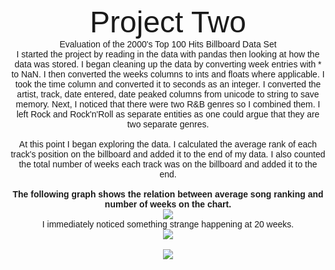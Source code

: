 <center>
<br>
<font face="arial">
<font size="32">Project Two</font>
<br>
Evaluation of the 2000's Top 100 Hits Billboard Data Set


<br>
I started the project by reading in the data with pandas then looking at how the data was stored.  I began cleaning up the data by converting week entries with * to NaN.  I then converted the weeks columns to ints and floats where applicable.  I took the time column and converted it to seconds as an integer.  I converted the artist, track, date entered, date peaked columns from unicode to string to save memory.  Next, I noticed that there were two R&B genres so I combined them.  I left Rock and Rock'n'Roll as separate entities as one could argue that they are two separate genres.
<br><br>
At this point I began exploring the data.  I calculated the average rank of each track's position on the billboard and added it to the end of my data.  I also counted the total number of weeks each track was on the billboard and added it to the end.
<br>
<br><b>The following graph shows the relation between average song ranking and number of weeks on the chart.</b>
<br>
<img src="https://jasanford24.github.io/images/billboard_scatter.png">
<br>
I immediately noticed something strange happening at 20 weeks.
<br>
<img src="https://jasanford24.github.io/images/falloff_line.png">
<br><br>
<img src="https://jasanford24.github.io/images/genres_bar.png">
</center>
